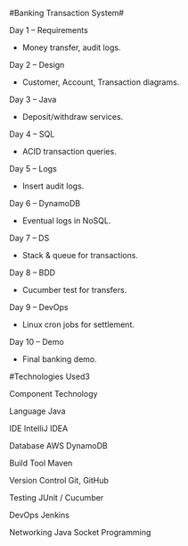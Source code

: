 #Banking Transaction System#

Day 1 – Requirements
- Money transfer, audit logs.
  
Day 2 – Design
- Customer, Account, Transaction diagrams.
  
Day 3 – Java
- Deposit/withdraw services.
  
Day 4 – SQL
- ACID transaction queries.
  
Day 5 – Logs
- Insert audit logs.
  
Day 6 – DynamoDB
- Eventual logs in NoSQL.
  
Day 7 – DS
- Stack & queue for transactions.
  
Day 8 – BDD
- Cucumber test for transfers.
  
Day 9 – DevOps
- Linux cron jobs for settlement.
  
Day 10 – Demo
- Final banking demo.

#Technologies Used3

Component	Technology

Language	Java

IDE	IntelliJ IDEA

Database	AWS DynamoDB

Build Tool	Maven

Version Control	Git, GitHub

Testing	JUnit / Cucumber

DevOps	 Jenkins

Networking	Java Socket Programming

